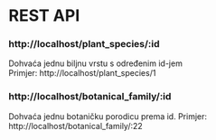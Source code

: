 
# REST API

### http://localhost/plant_species/:id
Dohvaća jednu biljnu vrstu s određenim id-jem  
Primjer: http://localhost/plant_species/1 


### http://localhost/botanical_family/:id
Dohvaća jednu botaničku porodicu prema id.
Primjer: http://localhost/botanical_family/:22
